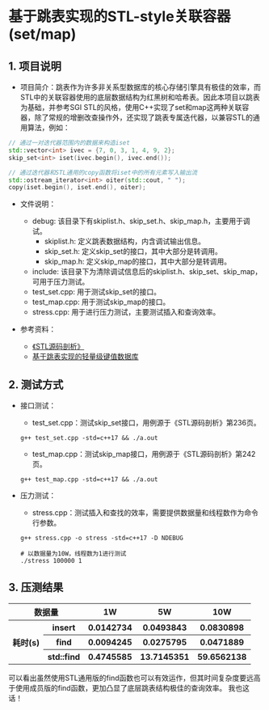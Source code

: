 # 基于跳表实现的STL-style关联容器(set/map)

## 1. 项目说明

+ 项目简介：跳表作为许多非关系型数据库的核心存储引擎具有极佳的效率，而STL中的关联容器使用的底层数据结构为红黑树和哈希表。因此本项目以跳表为基础，并参考SGI STL的风格，使用C++实现了set和map这两种关联容器，除了常规的增删改查操作外，还实现了跳表专属迭代器，以兼容STL的通用算法，例如：

```cpp
// 通过一对迭代器范围内的数据来构造iset
std::vector<int> ivec = {7, 0, 3, 1, 4, 9, 2};
skip_set<int> iset(ivec.begin(), ivec.end());

// 通过迭代器和STL通用的copy函数将iset中的所有元素写入输出流
std::ostream_iterator<int> oiter(std::cout, " ");
copy(iset.begin(), iset.end(), oiter);
```

+ 文件说明：
    + debug: 该目录下有skiplist.h、skip\_set.h、skip\_map.h，主要用于调试。
        + skiplist.h: 定义跳表数据结构，内含调试输出信息。
        + skip\_set.h: 定义skip\_set的接口，其中大部分是转调用。
        + skip\_map.h: 定义skip\_map的接口，其中大部分是转调用。
    + include: 该目录下为清除调试信息后的skiplist.h、skip\_set、skip\_map，可用于压力测试。
    + test\_set.cpp: 用于测试skip\_set的接口。
    + test\_map.cpp: 用于测试skip\_map的接口。
    + stress.cpp: 用于进行压力测试，主要测试插入和查询效率。

+ 参考资料：
    + [《STL源码剖析》](https://github.com/tolerious/Programming_learning_resource/blob/master/C%2B%2B/STL%E6%BA%90%E7%A0%81%E5%89%96%E6%9E%90%EF%BC%88%E6%89%B9%E6%B3%A8%E7%89%88%EF%BC%89.pdf)
    + [基于跳表实现的轻量级键值数据库](https://github.com/youngyangyang04/Skiplist-CPP)
    
## 2. 测试方式

+ 接口测试：
    + test\_set.cpp：测试skip\_set接口，用例源于《STL源码剖析》第236页。
    ```shell
    g++ test_set.cpp -std=c++17 && ./a.out
    ```
    + test\_map.cpp：测试skip\_map接口，用例源于《STL源码剖析》第242页。
    ```shell
    g++ test_map.cpp -std=c++17 && ./a.out
    ```

+ 压力测试：
    + stress.cpp：测试插入和查找的效率，需要提供数据量和线程数作为命令行参数。
    ```shell
    g++ stress.cpp -o stress -std=c++17 -D NDEBUG
    
    # 以数据量为10W，线程数为1进行测试
    ./stress 100000 1
    ```

## 3. 压测结果

<table>
<tr>
<th style="text-align:center" colspan="2">数据量</th><th style="text-align:center">1W</th><th style="text-align:center">5W</th><th sytle="text-align:center">10W</th>
</tr>
<tr>
<th rowspan="3">耗时(s)</th><th>insert</th><th>0.0142734</th><th>0.0493843</th><th>0.0830898</th>
</tr>
<tr>
<th>find</th><th>0.0094245</th><th>0.0275795</th><th>0.0471889</th>
</tr>
<tr>
<th>std::find</th><th>0.4745585</th><th>13.7145351</th><th>59.6562138</th>
</tr>
</table>

可以看出虽然使用STL通用版的find函数也可以有效运作，但其时间复杂度要远高于使用成员版的find函数，更加凸显了底层跳表结构极佳的查询效率。
我也这话！
